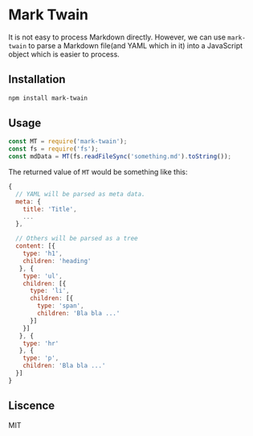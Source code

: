 # Mark Twain

It is not easy to process Markdown directly. However, we can use `mark-twain` to parse a Markdown file(and YAML which in it) into a JavaScript object which is easier to process.

## Installation

```bash
npm install mark-twain
```

## Usage

```js
const MT = require('mark-twain');
const fs = require('fs');
const mdData = MT(fs.readFileSync('something.md').toString());
```

The returned value of `MT` would be something like this:

```js
{
  // YAML will be parsed as meta data.
  meta: {
    title: 'Title',
    ...
  },

  // Others will be parsed as a tree
  content: [{
    type: 'h1',
    children: 'heading'
   }, {
    type: 'ul',
    children: [{
      type: 'li',
      children: [{
        type: 'span',
        children: 'Bla bla ...'
      }]
    }]
   }, {
    type: 'hr'
   }, {
    type: 'p',
    children: 'Bla bla ...'
  }]
}
```

## Liscence

MIT
